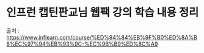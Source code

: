 # 인프런 캡틴판교님 웹팩 강의 학습 내용 정리

출처 : https://www.inflearn.com/course/%ED%94%84%EB%9F%B0%ED%8A%B8%EC%97%94%EB%93%9C-%EC%9B%B9%ED%8C%A9
